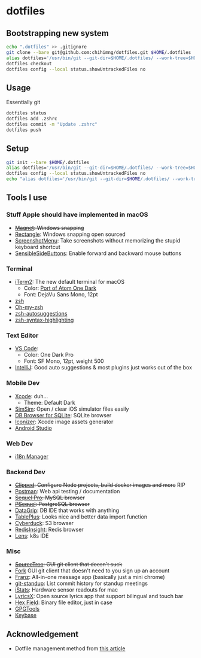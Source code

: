 # dotfiles

## Bootstrapping new system

```sh
echo ".dotfiles" >> .gitignore
git clone --bare git@github.com:chihimng/dotfiles.git $HOME/.dotfiles
alias dotfiles='/usr/bin/git --git-dir=$HOME/.dotfiles/ --work-tree=$HOME'
dotfiles checkout
dotfiles config --local status.showUntrackedFiles no
```

## Usage

Essentially git

```sh
dotfiles status
dotfiles add .zshrc
dotfiles commit -m "Update .zshrc"
dotfiles push
```

## Setup

```sh
git init --bare $HOME/.dotfiles
alias dotfiles='/usr/bin/git --git-dir=$HOME/.dotfiles/ --work-tree=$HOME'
dotfiles config --local status.showUntrackedFiles no
echo "alias dotfiles='/usr/bin/git --git-dir=$HOME/.dotfiles/ --work-tree=$HOME'" >> $HOME/.zshrc
```

## Tools I use

### Stuff Apple should have implemented in macOS

- ~~[Magnet](https://itunes.apple.com/us/app/magnet/id441258766?mt=12): Windows snapping~~
- [Rectangle](https://github.com/rxhanson/Rectangle): Windows snapping open sourced
- [ScreenshotMenu](https://itunes.apple.com/us/app/screenshotmenu/id562169322?mt=12): Take screenshots without memorizing the stupid keyboard shortcut
- [SensibleSideButtons](https://github.com/archagon/sensible-side-buttons): Enable forward and backward mouse buttons

### Terminal

- [iTerm2](https://github.com/gnachman/iTerm2): The new default terminal for macOS
  - Color: [Port of Atom One Dark](https://github.com/nathanbuchar/atom-one-dark-terminal)
  - Font: DejaVu Sans Mono, 12pt
- [zsh](http://www.zsh.org)
- [Oh-my-zsh](https://github.com/robbyrussell/oh-my-zsh)
- [zsh-autosuggestions](https://github.com/zsh-users/zsh-autosuggestions)
- [zsh-syntax-highlighting](https://github.com/zsh-users/zsh-syntax-highlighting)

### Text Editor

- [VS Code](https://github.com/Microsoft/vscode):
  - Color: One Dark Pro
  - Font: SF Mono, 12pt, weight 500
- [IntelliJ](https://www.jetbrains.com/idea/): Good auto suggestions & most plugins just works out of the box

### Mobile Dev

- [Xcode](https://developer.apple.com/xcode/): duh...
  - Theme: Default Dark
- [SimSim](https://github.com/dsmelov/simsim): Open / clear iOS simulator files easily
- [DB Browser for SQLite](https://github.com/sqlitebrowser/sqlitebrowser): SQLite browser
- [Iconizer](https://github.com/raphaelhanneken/iconizer): Xcode image assets generator
- [Android Studio](https://developer.android.com/studio)

### Web Dev

- [i18n Manager](https://www.electronjs.org/apps/i18n-manager)

### Backend Dev

- ~~[Clipped](https://github.com/clippedjs/clipped): Configure Node projects, build docker images and more~~ RIP
- [Postman](https://www.getpostman.com): Web api testing / documentation
- ~~[Sequel Pro](https://github.com/sequelpro/sequelpro): MySQL browser~~
- ~~[PSequel](http://www.psequel.com): PostgreSQL browser~~
- [DataGrip](https://www.jetbrains.com/datagrip/): DB IDE that works with anything
- [TablePlus](https://tableplus.com): Looks nice and better data import function
- [Cyberduck](https://cyberduck.io): S3 browser
- [RedisInsight](https://redislabs.com/redis-enterprise/redis-insight/): Redis browser
- [Lens](https://k8slens.dev): k8s IDE

### Misc

- ~~[SourceTree](https://www.sourcetreeapp.com): GUI git client that doesn't suck~~
- [Fork](https://git-fork.com) GUI git client that doesn't need to you sign up an account
- [Franz](https://github.com/meetfranz/franz): All-in-one message app (basically just a mini chrome)
- [git-standup](https://github.com/kamranahmedse/git-standup): List commit history for standup meetings
- [iStats](https://github.com/Chris911/iStats): Hardware sensor readouts for mac
- [LyricsX](https://github.com/ddddxxx/LyricsX): Open source lyrics app that support bilingual and touch bar
- [Hex Field](https://github.com/ridiculousfish/HexFiend): Binary file editor, just in case
- [GPGTools](https://gpgtools.org)
- [Keybase](https://keybase.io)

## Acknowledgement

- Dotfile management method from [this article](https://developer.atlassian.com/blog/2016/02/best-way-to-store-dotfiles-git-bare-repo/)

